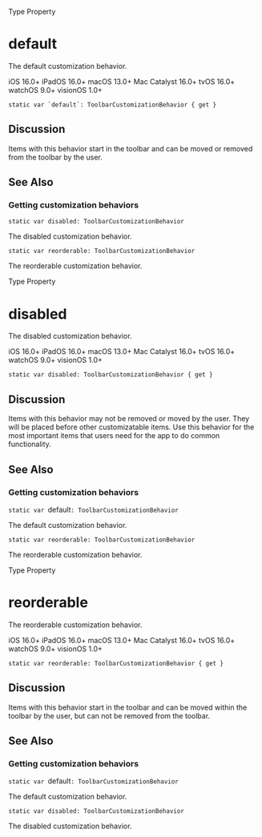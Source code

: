 Type Property

# default

The default customization behavior.

iOS 16.0+  iPadOS 16.0+  macOS 13.0+  Mac Catalyst 16.0+  tvOS 16.0+  watchOS
9.0+  visionOS 1.0+

    
    
    static var `default`: ToolbarCustomizationBehavior { get }

## Discussion

Items with this behavior start in the toolbar and can be moved or removed from
the toolbar by the user.

## See Also

### Getting customization behaviors

`static var disabled: ToolbarCustomizationBehavior`

The disabled customization behavior.

`static var reorderable: ToolbarCustomizationBehavior`

The reorderable customization behavior.

Type Property

# disabled

The disabled customization behavior.

iOS 16.0+  iPadOS 16.0+  macOS 13.0+  Mac Catalyst 16.0+  tvOS 16.0+  watchOS
9.0+  visionOS 1.0+

    
    
    static var disabled: ToolbarCustomizationBehavior { get }

## Discussion

Items with this behavior may not be removed or moved by the user. They will be
placed before other customizatable items. Use this behavior for the most
important items that users need for the app to do common functionality.

## See Also

### Getting customization behaviors

`static var `default`: ToolbarCustomizationBehavior`

The default customization behavior.

`static var reorderable: ToolbarCustomizationBehavior`

The reorderable customization behavior.

Type Property

# reorderable

The reorderable customization behavior.

iOS 16.0+  iPadOS 16.0+  macOS 13.0+  Mac Catalyst 16.0+  tvOS 16.0+  watchOS
9.0+  visionOS 1.0+

    
    
    static var reorderable: ToolbarCustomizationBehavior { get }

## Discussion

Items with this behavior start in the toolbar and can be moved within the
toolbar by the user, but can not be removed from the toolbar.

## See Also

### Getting customization behaviors

`static var `default`: ToolbarCustomizationBehavior`

The default customization behavior.

`static var disabled: ToolbarCustomizationBehavior`

The disabled customization behavior.

